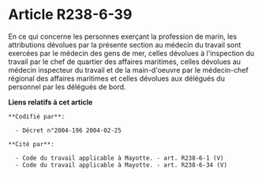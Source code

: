 # Article R238-6-39

En ce qui concerne les personnes exerçant la profession de marin, les attributions dévolues par la présente section au
médecin du travail sont exercées par le médecin des gens de mer, celles dévolues à l'inspection du travail par le chef de
quartier des affaires maritimes, celles dévolues au médecin inspecteur du travail et de la main-d'oeuvre par le médecin-chef
régional des affaires maritimes et celles dévolues aux délégués du personnel par les délégués de bord.

**Liens relatifs à cet article**

	**Codifié par**:

	  - Décret n°2004-196 2004-02-25

	**Cité par**:

	  - Code du travail applicable à Mayotte. - art. R238-6-1 (V)
	  - Code du travail applicable à Mayotte. - art. R238-6-34 (V)
